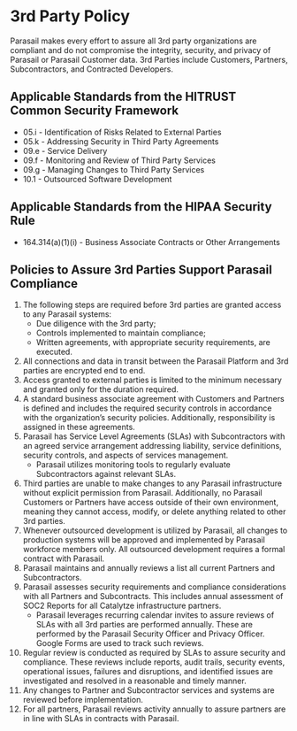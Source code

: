 

# 3rd Party Policy

Parasail makes every effort to assure all 3rd party organizations are compliant and do not compromise the integrity, security, and privacy of Parasail or Parasail Customer data. 3rd Parties include Customers, Partners, Subcontractors, and Contracted Developers.

## Applicable Standards from the HITRUST Common Security Framework

*  05.i - Identification of Risks Related to External Parties
*  05.k - Addressing Security in Third Party Agreements
*  09.e - Service Delivery
*  09.f - Monitoring and Review of Third Party Services
*  09.g - Managing Changes to Third Party Services
*  10.1 - Outsourced Software Development

## Applicable Standards from the HIPAA Security Rule

* 164.314(a)(1)(i) - Business Associate Contracts or Other Arrangements

## Policies to Assure 3rd Parties Support Parasail Compliance

1. The following steps are required before 3rd parties are granted access to any Parasail systems:
	* Due diligence with the 3rd party;
	* Controls implemented to maintain compliance;
	* Written agreements, with appropriate security requirements, are executed.
2. All connections and data in transit between the Parasail Platform and 3rd parties are encrypted end to end.
3. Access granted to external parties is limited to the minimum necessary and granted only for the duration required.
4. A standard business associate agreement with Customers and Partners is defined and includes the required security controls in accordance with the organization’s security policies. Additionally, responsibility is assigned in these agreements.
5. Parasail has Service Level Agreements (SLAs) with Subcontractors with an agreed service arrangement addressing liability, service definitions, security controls, and aspects of services management.
	* Parasail utilizes monitoring tools to regularly evaluate Subcontractors against relevant SLAs.
7. Third parties are unable to make changes to any Parasail infrastructure without explicit permission from Parasail. Additionally, no Parasail Customers or Partners have access outside of their own environment, meaning they cannot access, modify, or delete anything related to other 3rd parties. 
8. Whenever outsourced development is utilized by Parasail, all changes to production systems will be approved and implemented by Parasail workforce members only. All outsourced development requires a formal contract with Parasail.
9. Parasail maintains and annually reviews a list all current Partners and Subcontractors.
10. Parasail assesses security requirements and compliance considerations with all Partners and Subcontracts. This includes annual assessment of SOC2 Reports for all Catalytze infrastructure partners.
 	* Parasail leverages recurring calendar invites to assure reviews of SLAs with all 3rd parties are performed annually. These are performed by the Parasail Security Officer and Privacy Officer. Google Forms are used to track such reviews.
11. Regular review is conducted as required by SLAs to assure security and compliance. These reviews include reports, audit trails, security events, operational issues, failures and disruptions, and identified issues are investigated and resolved in a reasonable and timely manner.
13. Any changes to Partner and Subcontractor services and systems are reviewed before implementation.
14. For all partners, Parasail reviews activity annually to assure partners are in line with SLAs in contracts with Parasail. 
